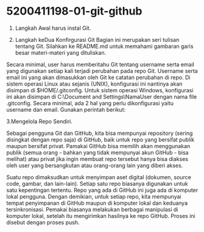 # 5200411198-01-git-github
1. Langkah Awal harus instal Git.

2. Langkah keDua Konfirgurasi Git
Bagian ini merupakan seri tulisan tentang Git. Silahkan ke README.md untuk memahami gambaran garis besar materi-materi yang dituliskan.

Secara minimal, user harus memberitahu Git tentang username serta email yang digunakan setiap kali terjadi perubahan pada repo Git. Username serta email ini yang akan dimasukkan oleh Git ke catatan perubahan di repo. Di sistem operasi Linux atau sejanis (UNIX), konfigurasi ini nantinya akan disimpan di $HOME/.gitconfig. Untuk sistem operasi Windows, konfigurasi ini akan disimpan di C:\Document and Settings\NamaUser dengan nama file .gitconfig. Secara minimal, ada 2 hal yang perlu dikonfigurasi yaitu username dan email. Gunakan perintah berikut:

3.Mengelola Repo Sendiri.

Sebagai pengguna Git dan GitHub, kita bisa mempunyai repository (sering disingkat dengan repo saja) di GitHub, baik untuk repo yang bersifat publik maupun bersifat privat. Pamakai GitHub bisa memilih akan menggunakan publik (semua orang - bahkan yang tidak mempunyai akun GitHub - bisa melihat) atau privat jika ingin membuat repo tersebut hanya bisa diakses oleh user yang bersangkutan atau orang-orang lain yang diberi akses.

Suatu repo dimaksudkan untuk menyimpan aset digital (dokumen, source code, gambar, dan lain-lain). Setiap satu repo biasanya digunakan untuk satu kepentingan tertentu. Repo yang ada di GitHub ini juga ada di komputer lokal pengguna. Dengan demikian, untuk setiap repo, kita mempunyai tempat penyimpanan di GitHub maupun di komputer lokal dan keduanya tersinkronisasi. Pemakai biasanya melakukan berbagai manipulasi di komputer lokal, setelah itu mengirimkan hasilnya ke repo GitHub. Proses ini disebut dengan proses push.

